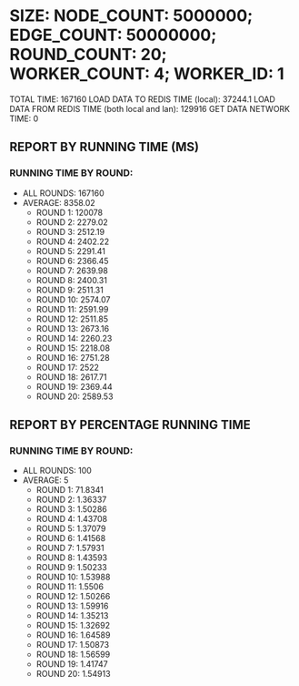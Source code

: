 
# SIZE: NODE_COUNT: 5000000; EDGE_COUNT: 50000000; ROUND_COUNT: 20; WORKER_COUNT: 4; WORKER_ID: 1
 TOTAL TIME: 167160
 LOAD DATA TO REDIS TIME (local): 37244.1
 LOAD DATA FROM REDIS TIME (both local and lan): 129916
 GET DATA NETWORK TIME: 0

## REPORT BY RUNNING TIME (MS)

 ### RUNNING TIME BY ROUND:

  + ALL ROUNDS: 167160
  + AVERAGE: 8358.02
     + ROUND 1: 120078
     + ROUND 2: 2279.02
     + ROUND 3: 2512.19
     + ROUND 4: 2402.22
     + ROUND 5: 2291.41
     + ROUND 6: 2366.45
     + ROUND 7: 2639.98
     + ROUND 8: 2400.31
     + ROUND 9: 2511.31
     + ROUND 10: 2574.07
     + ROUND 11: 2591.99
     + ROUND 12: 2511.85
     + ROUND 13: 2673.16
     + ROUND 14: 2260.23
     + ROUND 15: 2218.08
     + ROUND 16: 2751.28
     + ROUND 17: 2522
     + ROUND 18: 2617.71
     + ROUND 19: 2369.44
     + ROUND 20: 2589.53

## REPORT BY PERCENTAGE RUNNING TIME

 ### RUNNING TIME BY ROUND:

  + ALL ROUNDS: 100
  + AVERAGE: 5
     + ROUND 1: 71.8341
     + ROUND 2: 1.36337
     + ROUND 3: 1.50286
     + ROUND 4: 1.43708
     + ROUND 5: 1.37079
     + ROUND 6: 1.41568
     + ROUND 7: 1.57931
     + ROUND 8: 1.43593
     + ROUND 9: 1.50233
     + ROUND 10: 1.53988
     + ROUND 11: 1.5506
     + ROUND 12: 1.50266
     + ROUND 13: 1.59916
     + ROUND 14: 1.35213
     + ROUND 15: 1.32692
     + ROUND 16: 1.64589
     + ROUND 17: 1.50873
     + ROUND 18: 1.56599
     + ROUND 19: 1.41747
     + ROUND 20: 1.54913

